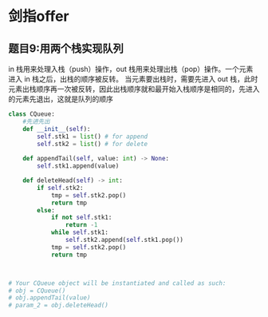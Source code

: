 # 剑指offer

## 题目9:用两个栈实现队列
in 栈用来处理入栈（push）操作，out 栈用来处理出栈（pop）操作。一个元素进入 in 栈之后，出栈的顺序被反转。
当元素要出栈时，需要先进入 out 栈，此时元素出栈顺序再一次被反转，因此出栈顺序就和最开始入栈顺序是相同的，先进入的元素先退出，这就是队列的顺序

```python
class CQueue:
    #先进先出
    def __init__(self):
        self.stk1 = list() # for append
        self.stk2 = list() # for delete
 
    def appendTail(self, value: int) -> None:
        self.stk1.append(value)

    def deleteHead(self) -> int:
        if self.stk2:
            tmp = self.stk2.pop()
            return tmp
        else:
            if not self.stk1:
                return -1
            while self.stk1:
                self.stk2.append(self.stk1.pop())
            tmp = self.stk2.pop()
            return tmp



# Your CQueue object will be instantiated and called as such:
# obj = CQueue()
# obj.appendTail(value)
# param_2 = obj.deleteHead()
```
